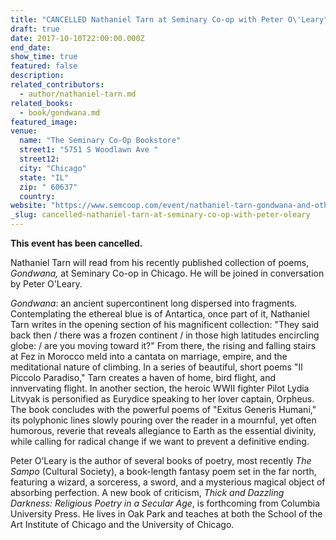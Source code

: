 ```yaml
---
title: "CANCELLED Nathaniel Tarn at Seminary Co-op with Peter O\'Leary"
draft: true
date: 2017-10-10T22:00:00.000Z
end_date:
show_time: true
featured: false
description:
related_contributors:
  - author/nathaniel-tarn.md
related_books:
  - book/gondwana.md
featured_image: 
venue:
  name: "The Seminary Co-Op Bookstore"
  street1: "5751 S Woodlawn Ave "
  street12:
  city: "Chicago"
  state: "IL"
  zip: " 60637"
  country:
website: "https://www.semcoop.com/event/nathaniel-tarn-gondwana-and-other-poems-peter-oleary"
_slug: cancelled-nathaniel-tarn-at-seminary-co-op-with-peter-oleary
---
```


**This event has been cancelled.**

Nathaniel Tarn will read from his recently published collection of poems, _Gondwana,_ at Seminary Co-op in Chicago. He will be joined in conversation by Peter O'Leary.

_Gondwana_: an ancient supercontinent long dispersed into fragments. Contemplating the ethereal blue is of Antartica, once part of it, Nathaniel Tarn writes in the opening section of his magnificent collection: "They said back then / there was a frozen continent / in those high latitudes encircling globe: / are you moving toward it?" From there, the rising and falling stairs at Fez in Morocco meld into a cantata on marriage, empire, and the meditational nature of climbing. In a series of beautiful, short poems "Il Piccolo Paradiso," Tarn creates a haven of home, bird flight, and innvervating flight. In another section, the heroic WWII fighter Pilot Lydia Litvyak is personified as Eurydice speaking to her lover captain, Orpheus. The book concludes with the powerful poems of "Exitus Generis Humani," its polyphonic lines slowly pouring over the reader in a mournful, yet often humorous, reverie that reveals allegiance to Earth as the essential divinity, while calling for radical change if we want to prevent a definitive ending.


Peter O’Leary is the author of several books of poetry, most recently _The Sampo_ (Cultural Society), a book-length fantasy poem set in the far north, featuring a wizard, a sorceress, a sword, and a mysterious magical object of absorbing perfection. A new book of criticism, _Thick and Dazzling Darkness: Religious Poetry in a Secular Age_, is forthcoming from Columbia University Press. He lives in Oak Park and teaches at both the School of the Art Institute of Chicago and the University of Chicago.


